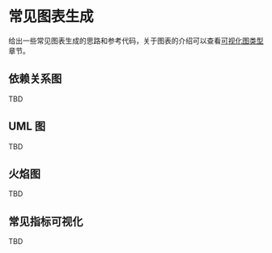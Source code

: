 # 常见图表生成
给出一些常见图表生成的思路和参考代码，关于图表的介绍可以查看[可视化图类型](../base/Graph.md)章节。

## 依赖关系图
TBD

## UML 图
TBD

## 火焰图
TBD

## 常见指标可视化
TBD
